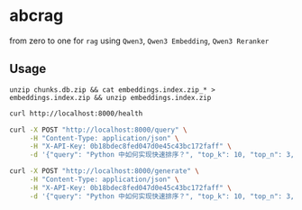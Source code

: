 # abcrag
from zero to one for `rag` using `Qwen3`, `Qwen3 Embedding`, `Qwen3 Reranker`

## Usage
```shell
unzip chunks.db.zip && cat embeddings.index.zip_* > embeddings.index.zip && unzip embeddings.index.zip
```
```bash
curl http://localhost:8000/health
```

```bash
curl -X POST "http://localhost:8000/query" \
     -H "Content-Type: application/json" \
     -H "X-API-Key: 0b18bdec8fed047d0e45c43bc172faff" \
     -d '{"query": "Python 中如何实现快速排序？", "top_k": 10, "top_n": 3, "instruction": "检索 Python 代码"}'
```

```bash
curl -X POST "http://localhost:8000/generate" \
     -H "Content-Type: application/json" \
     -H "X-API-Key: 0b18bdec8fed047d0e45c43bc172faff" \
     -d '{"query": "Python 中如何实现快速排序？", "top_k": 10, "top_n": 3, "instruction": "检索 Python 代码"}'
```
